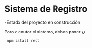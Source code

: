 <h1>Sistema de Registro</h1>

-Estado del proyecto en construcción

Para ejecutar el sistema, debes poner ¿: 

``` npm istall rect```
